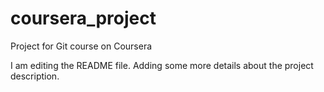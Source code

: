 # coursera_project
Project for Git course on Coursera

I am editing the README file. Adding some more details about the project description.

